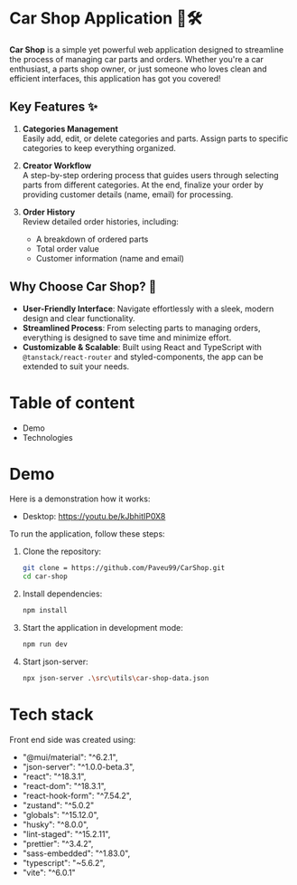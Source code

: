 # Car Shop Application 🚗🛠️

**Car Shop** is a simple yet powerful web application designed to streamline the process of managing car parts and orders. Whether you're a car enthusiast, a parts shop owner, or just someone who loves clean and efficient interfaces, this application has got you covered!

## Key Features ✨

1. **Categories Management**  
   Easily add, edit, or delete categories and parts. Assign parts to specific categories to keep everything organized.  

2. **Creator Workflow**  
   A step-by-step ordering process that guides users through selecting parts from different categories. At the end, finalize your order by providing customer details (name, email) for processing.  

3. **Order History**  
   Review detailed order histories, including:  
   - A breakdown of ordered parts  
   - Total order value  
   - Customer information (name and email)  

## Why Choose Car Shop? 🤔

- **User-Friendly Interface**: Navigate effortlessly with a sleek, modern design and clear functionality.  
- **Streamlined Process**: From selecting parts to managing orders, everything is designed to save time and minimize effort.  
- **Customizable & Scalable**: Built using React and TypeScript with `@tanstack/react-router` and styled-components, the app can be extended to suit your needs.

# Table of content
- Demo
- Technologies

# Demo
Here is a demonstration how it works:
- Desktop: https://youtu.be/kJbhitIP0X8

To run the application, follow these steps:

1. Clone the repository:
    ```bash
    git clone = https://github.com/Paveu99/CarShop.git
    cd car-shop
    ```

2. Install dependencies:
    ```bash
    npm install
    ```

3. Start the application in development mode:
    ```bash
    npm run dev
    ```

4. Start json-server:
    ```bash
    npx json-server .\src\utils\car-shop-data.json
    ```

# Tech stack
Front end side was created using:
- "@mui/material": "^6.2.1",
- "json-server": "^1.0.0-beta.3",
- "react": "^18.3.1",
- "react-dom": "^18.3.1",
- "react-hook-form": "^7.54.2",
- "zustand": "^5.0.2"
- "globals": "^15.12.0",
- "husky": "^8.0.0",
- "lint-staged": "^15.2.11",
- "prettier": "^3.4.2",
- "sass-embedded": "^1.83.0",
- "typescript": "~5.6.2",
- "vite": "^6.0.1"
